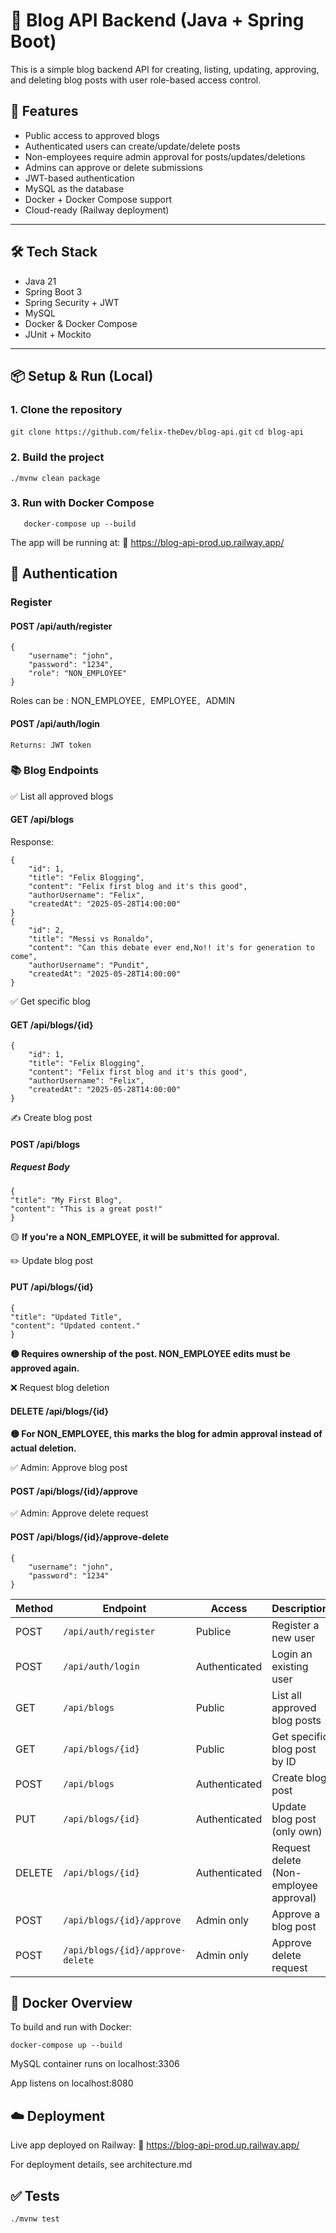 # 📝 Blog API Backend (Java + Spring Boot)

This is a simple blog backend API for creating, listing, updating, approving, and deleting blog posts with user role-based access control.

## 🚀 Features

- Public access to approved blogs
- Authenticated users can create/update/delete posts
- Non-employees require admin approval for posts/updates/deletions
- Admins can approve or delete submissions
- JWT-based authentication
- MySQL as the database
- Docker + Docker Compose support
- Cloud-ready (Railway deployment)

---

## 🛠️ Tech Stack

- Java 21
- Spring Boot 3
- Spring Security + JWT
- MySQL
- Docker & Docker Compose
- JUnit + Mockito

---

## 📦 Setup & Run (Local)

### 1. Clone the repository

`git clone https://github.com/felix-theDev/blog-api.git`
`cd blog-api`

### 2. Build the project

`./mvnw clean package`

### 3. Run with Docker Compose

`   docker-compose up --build`

   The app will be running at:
   📍 https://blog-api-prod.up.railway.app/


## 🔐 Authentication

### Register


#### POST /api/auth/register

    {
        "username": "john",
        "password": "1234",
        "role": "NON_EMPLOYEE"
    }

Roles can be : NON_EMPLOYEE`, `EMPLOYEE`, `ADMIN

#### POST /api/auth/login
    Returns: JWT token
### 📚 Blog Endpoints



✅ List all approved blogs

#### GET /api/blogs

Response:


    {
        "id": 1,
        "title": "Felix Blogging",
        "content": "Felix first blog and it's this good",
        "authorUsername": "Felix",
        "createdAt": "2025-05-28T14:00:00"
    }
    {
        "id": 2,
        "title": "Messi vs Ronaldo",
        "content": "Can this debate ever end,No!! it's for generation to come",
        "authorUsername": "Pundit",
        "createdAt": "2025-05-28T14:00:00"
    }

✅ Get specific blog

#### GET /api/blogs/{id}

    {
        "id": 1,
        "title": "Felix Blogging",
        "content": "Felix first blog and it's this good",
        "authorUsername": "Felix",
        "createdAt": "2025-05-28T14:00:00"
    }

✍️ Create blog post

#### POST /api/blogs

##### Request Body

    {
    "title": "My First Blog",
    "content": "This is a great post!"
    }
🟡 **If you're a NON_EMPLOYEE, it will be submitted for approval.**

✏️ Update blog post

#### PUT /api/blogs/{id}

    {
    "title": "Updated Title",
    "content": "Updated content."
    }
**🟡 Requires ownership of the post. NON_EMPLOYEE edits must be approved again.**

❌ Request blog deletion

#### DELETE /api/blogs/{id}

**🟡 For NON_EMPLOYEE, this marks the blog for admin approval instead of actual deletion.**

✅ Admin: Approve blog post

#### POST /api/blogs/{id}/approve

✅ Admin: Approve delete request

#### POST /api/blogs/{id}/approve-delete

    {
        "username": "john",
        "password": "1234"
    }



| Method | Endpoint                         | Access        | Description                            |
|--------|----------------------------------|---------------|----------------------------------------|
| POST   | `/api/auth/register`             | Publice       | Register a new user                    |
| POST   | `/api/auth/login`                | Authenticated | Login an existing user                 |
| GET    | `/api/blogs`                     | Public        | List all approved blog posts           |
| GET    | `/api/blogs/{id}`                | Public        | Get specific blog post by ID           |
| POST   | `/api/blogs`                     | Authenticated | Create blog post                       |
| PUT    | `/api/blogs/{id}`                | Authenticated | Update blog post (only own)            |
| DELETE | `/api/blogs/{id}`                | Authenticated | Request delete (Non-employee approval) |
| POST   | `/api/blogs/{id}/approve`        | Admin only    | Approve a blog post                    |
| POST   | `/api/blogs/{id}/approve-delete` | Admin only    | Approve delete request                 |

## 🐳 Docker Overview

To build and run with Docker:

`docker-compose up --build`

MySQL container runs on localhost:3306

App listens on localhost:8080

## ☁️ Deployment

Live app deployed on Railway:
🔗 https://blog-api-prod.up.railway.app/

For deployment details, see architecture.md

## ✅ Tests

`./mvnw test`